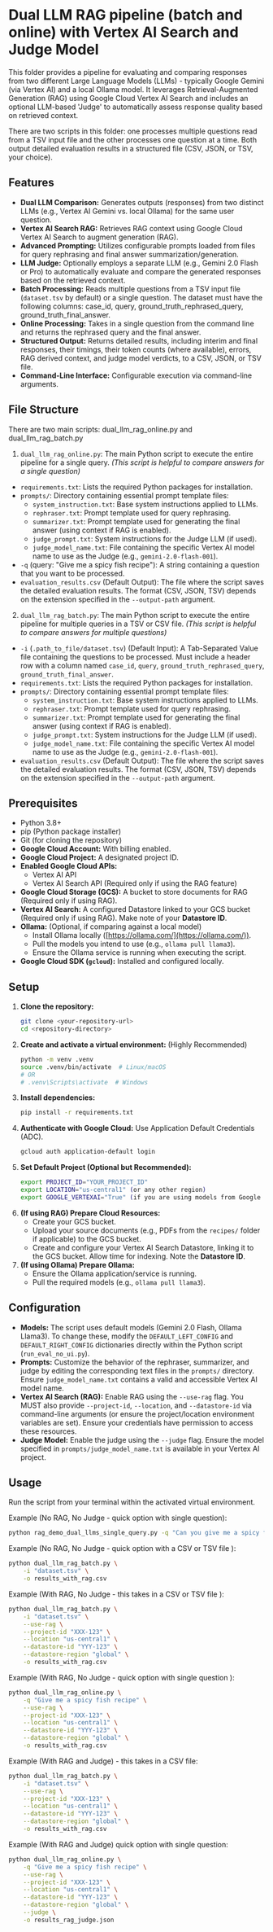 # Dual LLM RAG pipeline (batch and online) with Vertex AI Search and Judge Model

This folder provides a pipeline for evaluating and comparing responses from two different Large Language Models (LLMs) - typically Google Gemini (via Vertex AI) and a local Ollama model. It leverages Retrieval-Augmented Generation (RAG) using Google Cloud Vertex AI Search and includes an optional LLM-based 'Judge' to automatically assess response quality based on retrieved context.

There are two scripts in this folder: one processes multiple questions read from a TSV input file and the other processes one question at a time. Both output detailed evaluation results in a structured file (CSV, JSON, or TSV, your choice).

## Features

* **Dual LLM Comparison:** Generates outputs (responses) from two distinct LLMs (e.g., Vertex AI Gemini vs. local Ollama) for the same user question.
* **Vertex AI Search RAG:** Retrieves RAG context using Google Cloud Vertex AI Search to augment generation (RAG).
* **Advanced Prompting:** Utilizes configurable prompts loaded from files for query rephrasing and final answer summarization/generation.
* **LLM Judge:** Optionally employs a separate LLM (e.g., Gemini 2.0 Flash or Pro) to automatically evaluate and compare the generated responses based on the retrieved context.
* **Batch Processing:** Reads multiple questions from a TSV input file (`dataset.tsv` by default) or a single question. The dataset must have the following columns: case_id, 	query,	ground_truth_rephrased_query,		ground_truth_final_answer.
* **Online Processing:** Takes in a single question from the command line and returns the rephrased query and the final answer. 
* **Structured Output:** Returns detailed results, including interim and final responses, their timings, their token counts (where available), errors, RAG derived context, and judge model verdicts, to a CSV, JSON, or TSV file.
* **Command-Line Interface:** Configurable execution via command-line arguments.

## File Structure

There are two main scripts: dual_llm_rag_online.py and dual_llm_rag_batch.py

1. `dual_llm_rag_online.py`: The main Python script to execute the entire pipeline for a single query. *(This script is helpful to compare answers for a single question)*
* `requirements.txt`: Lists the required Python packages for installation.
* `prompts/`: Directory containing essential prompt template files:
    * `system_instruction.txt`: Base system instructions applied to LLMs.
    * `rephraser.txt`: Prompt template used for query rephrasing.
    * `summarizer.txt`: Prompt template used for generating the final answer (using context if RAG is enabled).
    * `judge_prompt.txt`: System instructions for the Judge LLM (if used).
    * `judge_model_name.txt`: File containing the specific Vertex AI model name to use as the Judge  (e.g., `gemini-2.0-flash-001`).
* `-q` (query: "Give me a spicy fish recipe"): A string containing a question that you want to be processed. 
* `evaluation_results.csv` (Default Output): The file where the script saves the detailed evaluation results. The format (CSV, JSON, TSV) depends on the extension specified in the `--output-path` argument.

2. `dual_llm_rag_batch.py`: The main Python script to execute the entire pipeline for multiple queries in a TSV or CSV file. *(This script is helpful to compare answers for multiple questions)*
* `-i` (`.path_to_file/dataset.tsv`) (Default Input): A Tab-Separated Value file containing the questions to be processed. Must include a header row with a column named `case_id`, 	`query`, `ground_truth_rephrased_query`,		`ground_truth_final_answer`.
* `requirements.txt`: Lists the required Python packages for installation.
* `prompts/`: Directory containing essential prompt template files:
    * `system_instruction.txt`: Base system instructions applied to LLMs.
    * `rephraser.txt`: Prompt template used for query rephrasing.
    * `summarizer.txt`: Prompt template used for generating the final answer (using context if RAG is enabled).
    * `judge_prompt.txt`: System instructions for the Judge LLM (if used).
    * `judge_model_name.txt`: File containing the specific Vertex AI model name to use as the Judge (e.g., `gemini-2.0-flash-001`).
* `evaluation_results.csv` (Default Output): The file where the script saves the detailed evaluation results. The format (CSV, JSON, TSV) depends on the extension specified in the `--output-path` argument.


## Prerequisites

* Python 3.8+
* pip (Python package installer)
* Git (for cloning the repository)
* **Google Cloud Account:** With billing enabled.
* **Google Cloud Project:** A designated project ID.
* **Enabled Google Cloud APIs:**
    * Vertex AI API
    * Vertex AI Search API (Required only if using the RAG feature)
* **Google Cloud Storage (GCS):** A bucket to store documents for RAG (Required only if using RAG).
* **Vertex AI Search:** A configured Datastore linked to your GCS bucket (Required only if using RAG). Make note of your **Datastore ID**.
* **Ollama:** (Optional, if comparing against a local model)
    * Install Ollama locally ([https://ollama.com/](https://ollama.com/)).
    * Pull the models you intend to use (e.g., `ollama pull llama3`).
    * Ensure the Ollama service is running when executing the script.
* **Google Cloud SDK (`gcloud`):** Installed and configured locally.

## Setup

1.  **Clone the repository:**
    ```bash
    git clone <your-repository-url>
    cd <repository-directory>
    ```
2.  **Create and activate a virtual environment:** (Highly Recommended)
    ```bash
    python -m venv .venv
    source .venv/bin/activate  # Linux/macOS
    # OR
    # .venv\Scripts\activate  # Windows
    ```
3.  **Install dependencies:**
    ```bash
    pip install -r requirements.txt
    ```
4.  **Authenticate with Google Cloud:** Use Application Default Credentials (ADC).
    ```bash
    gcloud auth application-default login
    ```
5.  **Set Default Project (Optional but Recommended):**
    ```bash
    export PROJECT_ID="YOUR_PROJECT_ID"
    export LOCATION="us-central1" (or any other region)
    export GOOGLE_VERTEXAI="True" (if you are using models from Google or RAG from Google Vertex Search)
    ```
6.  **(If using RAG) Prepare Cloud Resources:**
    * Create your GCS bucket.
    * Upload your source documents (e.g., PDFs from the `recipes/` folder if applicable) to the GCS bucket.
    * Create and configure your Vertex AI Search Datastore, linking it to the GCS bucket. Allow time for indexing. Note the **Datastore ID**.
7.  **(If using Ollama) Prepare Ollama:**
    * Ensure the Ollama application/service is running.
    * Pull the required models (e.g., `ollama pull llama3`).

## Configuration

* **Models:** The script uses default models (Gemini 2.0 Flash, Ollama Llama3). To change these, modify the `DEFAULT_LEFT_CONFIG` and `DEFAULT_RIGHT_CONFIG` dictionaries directly within the Python script (`run_eval_no_ui.py`).
* **Prompts:** Customize the behavior of the rephraser, summarizer, and judge by editing the corresponding text files in the `prompts/` directory. Ensure `judge_model_name.txt` contains a valid and accessible Vertex AI model name.
* **Vertex AI Search (RAG):** Enable RAG using the `--use-rag` flag. You MUST also provide `--project-id`, `--location`, and `--datastore-id` via command-line arguments (or ensure the project/location environment variables are set). Ensure your credentials have permission to access these resources.
* **Judge Model:** Enable the judge using the `--judge` flag. Ensure the model specified in `prompts/judge_model_name.txt` is available in your Vertex AI project.

## Usage

Run the script from your terminal within the activated virtual environment.

Example (No RAG, No Judge - quick option with single question):

```bash
python rag_demo_dual_llms_single_query.py -q "Can you give me a spicy fish recipe?" -o results_no_rag.csv
```

Example (No RAG, No Judge - quick option with a CSV or TSV file ):
```bash
python dual_llm_rag_batch.py \
    -i "dataset.tsv" \
    -o results_with_rag.csv
```


Example (With RAG, No Judge - this takes in a CSV or TSV file ):
```bash
python dual_llm_rag_batch.py \
    -i "dataset.tsv" \
    --use-rag \
    --project-id "XXX-123" \
    --location "us-central1" \
    --datastore-id "YYY-123" \
    --datastore-region "global" \
    -o results_with_rag.csv
```

Example (With RAG, No Judge - quick option with single question ):
```bash
python dual_llm_rag_online.py \
    -q "Give me a spicy fish recipe" \
    --use-rag \
    --project-id "XXX-123" \
    --location "us-central1" \
    --datastore-id "YYY-123" \
    --datastore-region "global" \
    -o results_with_rag.csv
```

Example (With RAG and Judge) - this takes in a CSV file:
```bash
python dual_llm_rag_batch.py \
    -i "dataset.tsv" \
    --use-rag \
    --project-id "XXX-123" \
    --location "us-central1" \
    --datastore-id "YYY-123" \
    --datastore-region "global" \
    -o results_with_rag.csv
```

Example (With RAG and Judge) quick option with single question:
```bash
python dual_llm_rag_online.py \
    -q "Give me a spicy fish recipe" \
    --use-rag \
    --project-id "XXX-123" \
    --location "us-central1" \
    --datastore-id "YYY-123" \
    --datastore-region "global" \
    --judge \
    -o results_rag_judge.json
```

